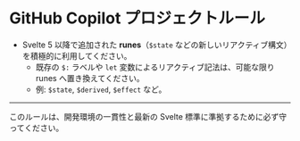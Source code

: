 # GitHub Copilot プロジェクトルール

- Svelte 5 以降で追加された **runes**（`$state` などの新しいリアクティブ構文）を積極的に利用してください。
  - 既存の `$:` ラベルや `let` 変数によるリアクティブ記法は、可能な限り runes へ置き換えてください。
  - 例: `$state`, `$derived`, `$effect` など。

---

このルールは、開発環境の一貫性と最新の Svelte 標準に準拠するために必ず守ってください。
